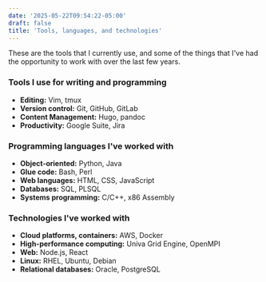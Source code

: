 ```yaml
---
date: '2025-05-22T09:54:22-05:00'
draft: false
title: 'Tools, languages, and technologies'
---
```


These are the tools that I currently use, and some of the things that I've had the opportunity to work with over the last few years.

### Tools I use for writing and programming

- **Editing:** Vim, tmux
- **Version control:** Git,  GitHub,  GitLab
- **Content Management:** Hugo, pandoc
- **Productivity:** Google Suite, Jira

### Programming languages I've worked with

- **Object-oriented:** Python, Java
- **Glue code:** Bash, Perl
- **Web languages:** HTML, CSS, JavaScript
- **Databases:** SQL, PLSQL
- **Systems programming:** C/C++, x86 Assembly

### Technologies I've worked with

- **Cloud platforms, containers:** AWS, Docker
- **High-performance computing:** Univa Grid Engine, OpenMPI
- **Web:** Node.js, React
- **Linux:** RHEL, Ubuntu, Debian
- **Relational databases:** Oracle, PostgreSQL
